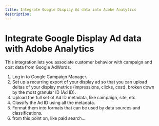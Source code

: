 ```yaml
---
title: Integrate Google Display Ad data into Adobe Analytics
description: 
---
```


# Integrate Google Display Ad data with Adobe Analytics

This integration lets you associate customer behavior with campaign and cost data from Google AdWords.

1. Log in to Google Campaign Manager.
2. Set up a recurring export of your display ad so that you can upload deltas of your display metrics (impressions, clicks, cost), broken down by the most granular ID (Ad ID).
3. Upload the full set of Ad ID metadata, like campaign, site, etc.
4. Classify the Ad ID using all the metadata.
5. Format them into formats that can be used by data sources and classifications.
6. from this point on, like paid search...
